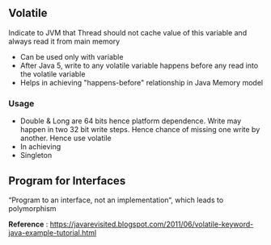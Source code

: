 ## Volatile

Indicate to JVM that Thread should not cache value of this variable and always read it from main memory

- Can be used only with variable
- After Java 5, write to any volatile variable happens before any read into the volatile variable
- Helps in achieving "happens-before" relationship in Java Memory model

### Usage

- Double & Long are 64 bits hence platform dependence. Write may happen in two 32 bit write steps. Hence chance of missing one write by another. Hence use volatile
- In achieving 
- Singleton

## Program for Interfaces

 “Program to an interface, not an implementation“, which leads to polymorphism

**Reference** : https://javarevisited.blogspot.com/2011/06/volatile-keyword-java-example-tutorial.html